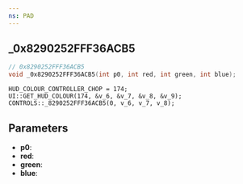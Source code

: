 ```yaml
---
ns: PAD
---
```

## _0x8290252FFF36ACB5

```c
// 0x8290252FFF36ACB5
void _0x8290252FFF36ACB5(int p0, int red, int green, int blue);
```

```
HUD_COLOUR_CONTROLLER_CHOP = 174;  
UI::GET_HUD_COLOUR(174, &v_6, &v_7, &v_8, &v_9);  
CONTROLS::_8290252FFF36ACB5(0, v_6, v_7, v_8);  
```

## Parameters
* **p0**: 
* **red**: 
* **green**: 
* **blue**: 

